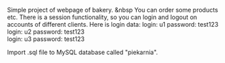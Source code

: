 Simple project of webpage of bakery. &nbsp
You can order some products etc. 
There is a session functionality, so you can login and logout on accounts of different clients. 
Here is login data: 
login: u1   password: test123    
login: u2   password: test123    
login: u3   password: test123   

Import .sql file to  MySQL database called "piekarnia".
